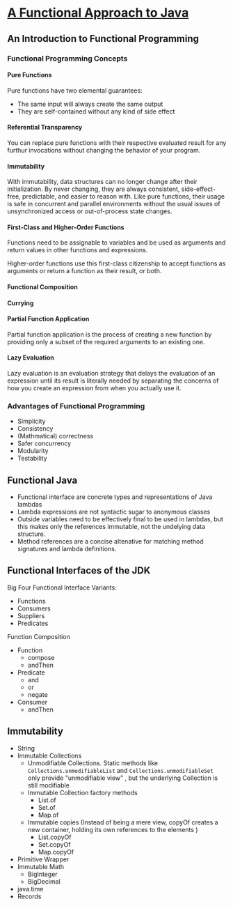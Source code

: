 # [A Functional Approach to Java](https://book.douban.com/subject/36730694/)

## An Introduction to Functional Programming

### Functional Programming Concepts

#### Pure Functions

Pure functions have two elemental guarantees:

* The same input will always create the same output
* They are self-contained without any kind of side effect

#### Referential Transparency

You can replace pure functions with their respective evaluated result for any furthur invocations without changing the behavior of your program.

#### Immutability

With immutability, data structures can no longer change after their initialization. By never changing, they are always consistent, side-effect-free, predictable, and easier to reason with. Like pure functions, their usage is safe in concurrent and parallel environments without the usual issues of unsynchronized access or out-of-process state changes.

#### First-Class and Higher-Order Functions

Functions need to be assignable to variables and be used as arguments and return values in other functions and expressions.

Higher-order functions use this first-class citizenship to accept functions as arguments or return a function as their result, or both.

#### Functional Composition

#### Currying

#### Partial Function Application

Partial function application is the process of creating a new function by providing only a subset of the required arguments to an existing one.

#### Lazy Evaluation

Lazy evaluation is an evaluation strategy that delays the evaluation of an expression until its result is literally needed by separating the concerns of how you create an expression from when you actually use it.

### Advantages of Functional Programming

* Simplicity
* Consistency
* (Mathmatical) correctness
* Safer concurrency
* Modularity
* Testability

## Functional Java

* Functional interface are concrete types and representations of Java lambdas
* Lambda expressions are not syntactic sugar to anonymous classes
* Outside variables need to be effectively final to be used in lambdas, but this makes only the references immutable, not the undelying data structure.
* Method references are a concise altenative for matching method signatures and lambda definitions.

## Functional Interfaces of the JDK

Big Four Functional Interface Variants:

* Functions
* Consumers
* Suppliers
* Predicates

Function Composition

* Function
  * compose
  * andThen
* Predicate
  * and
  * or
  * negate
* Consumer
  * andThen

## Immutability

* String
* Immutable Collections
  * Unmodifiable Collections.
    Static methods like ```Collections.unmodifiableList``` and ```Collections.unmodifiableSet``` only provide "unmodifiable view" , but the underlying Collection is still modifiable
  * Immutable Collection factory methods
    * List.of
    * Set.of
    * Map.of
  * Immutable copies (Instead of being a mere view, copyOf creates a new container, holding its own references to the elements )
    * List.copyOf
    * Set.copyOf
    * Map.copyOf
* Primitive Wrapper
* Immutable Math
  * BigInteger
  * BigDecimal
* java.time
* Records
